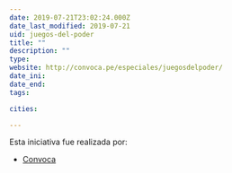 ```yaml
---
date: 2019-07-21T23:02:24.000Z
date_last_modified: 2019-07-21
uid: juegos-del-poder
title: ""
description: ""
type: 
website: http://convoca.pe/especiales/juegosdelpoder/
date_ini: 
date_end: 
tags:

cities: 

---
```


Esta iniciativa fue realizada por:

- [Convoca](/i/convoca.html)
